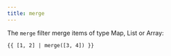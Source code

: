 ```yaml
---
title: merge
---
```


The `merge` filter merge items of type Map, List or Array:
```twig
{{ [1, 2] | merge([3, 4]) }}
```